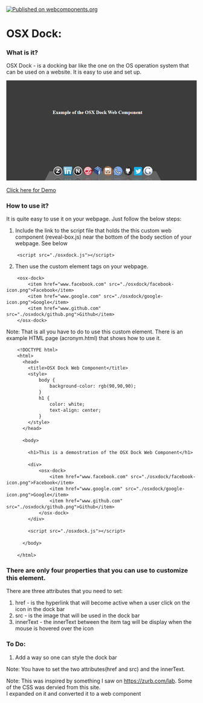 [![Published on webcomponents.org](https://img.shields.io/badge/webcomponents.org-published-blue.svg)](https://www.webcomponents.org/element/owner/my-element)
# OSX Dock:

### What is it?
OSX Dock - is a docking bar like the one on the OS operation system that can be used on a website.  It is easy to 
use and set up.

![Alt text](https://github.com/mmgrant73/osxdock/blob/master/osxdock.png?raw=true "Image-osxdock")

[Click here for Demo](https://mmgrant73.github.io/osxdock/osxdock.html) 

### How to use it?
It is quite easy to use it on your webpage. Just follow the below steps:

1. Include the link to the script file that holds the this custom web component (reveal-box.js) near the bottom of 
   the body section of your webpage.  See below
   
```
    <script src="./osxdock.js"></script>
```

2.  Then use the custom element tags on your webpage.

```
    <osx-dock>
        <item href="www.facebook.com" src="./osxdock/facebook-icon.png">Facebook</item>
        <item href="www.google.com" src="./osxdock/google-icon.png">Google</item>
        <item href="www.github.com" src="./osxdock/github.png">Github</item>
    </osx-dock>
```

Note: That is all you have to do to use this custom element.  There is an example HTML page (acronym.html) that shows how to use it.

```
    <!DOCTYPE html>
    <html>
      <head>
        <title>OSX Dock Web Component</title>
        <style>
            body {
                background-color: rgb(90,90,90);
            }
            h1 {
                color: white;
                text-align: center;
            }
        </style>
      </head>
      
      <body>
      
        <h1>This is a demostration of the OSX Dock Web Component</h1>

        <div>
            <osx-dock>
                <item href="www.facebook.com" src="./osxdock/facebook-icon.png">Facebook</item>
                <item href="www.google.com" src="./osxdock/google-icon.png">Google</item>
                <item href="www.github.com" src="./osxdock/github.png">Github</item>
            </osx-dock>
        </div> 

        <script src="./osxdock.js"></script>

      </body>
      
    </html>
```

### There are only four properties that you can use to customize this element.

There are three attributes that you need to set:
1. href - is the hyperlink that will become active when a user click on the icon in the dock bar
2. src - is the image that will be used in the dock bar
3. innerText - the innerText between the item tag will be display when the mouse is hovered over the icon

### To Do:
1. Add a way so one can style the dock bar

Note: You have to set the two attributes(href and src) and the innerText. 

Note: This was inspired by something I saw on https://zurb.com/lab.  Some of the CSS was dervied from this site.  
I expanded on it and converted it to a web component

